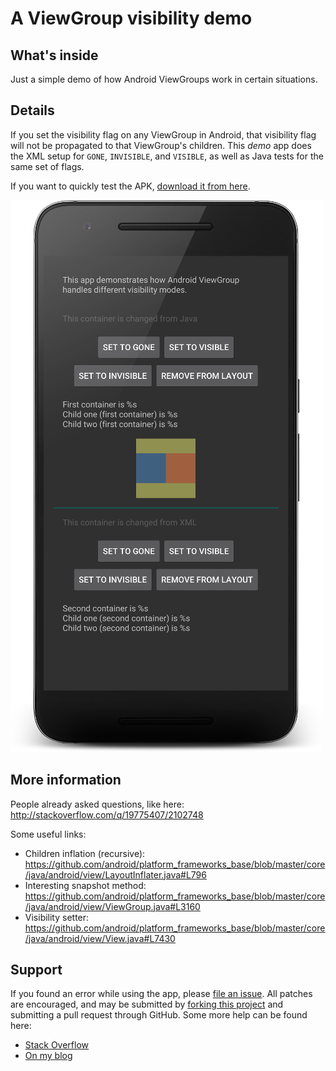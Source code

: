# A ViewGroup visibility demo

What's inside
-------------

Just a simple demo of how Android ViewGroups work in certain situations.

Details
-------

If you set the visibility flag on any ViewGroup in Android, that visibility flag will not be propagated to that ViewGroup's children.
This *demo* app does the XML setup for `GONE`, `INVISIBLE`, and `VISIBLE`, as well as Java tests for the same set of flags.

If you want to quickly test the APK, [download it from here](https://github.com/milosmns/demo-child-view-visibility/blob/master/resources/Visibility-Demo.apk?raw=true).

![Screenshot](https://raw.githubusercontent.com/milosmns/demo-child-view-visibility/master/resources/Screenshot-Mobile.png)

More information
----------------

People already asked questions, like here: http://stackoverflow.com/q/19775407/2102748

Some useful links:
- Children inflation (recursive): https://github.com/android/platform_frameworks_base/blob/master/core/java/android/view/LayoutInflater.java#L796
- Interesting snapshot method: https://github.com/android/platform_frameworks_base/blob/master/core/java/android/view/ViewGroup.java#L3160
- Visibility setter: https://github.com/android/platform_frameworks_base/blob/master/core/java/android/view/View.java#L7430

Support
-------

If you found an error while using the app, please [file an issue](https://github.com/milosmns/demo-child-view-visibility/issues/new).
All patches are encouraged, and may be submitted by [forking this project](https://github.com/milosmns/demo-child-view-visibility/fork) and
submitting a pull request through GitHub.
Some more help can be found here:
- [Stack Overflow](http://stackoverflow.com/questions/tagged/demo-child-view-visibility)
- [On my blog](http://angrybyte.me)
